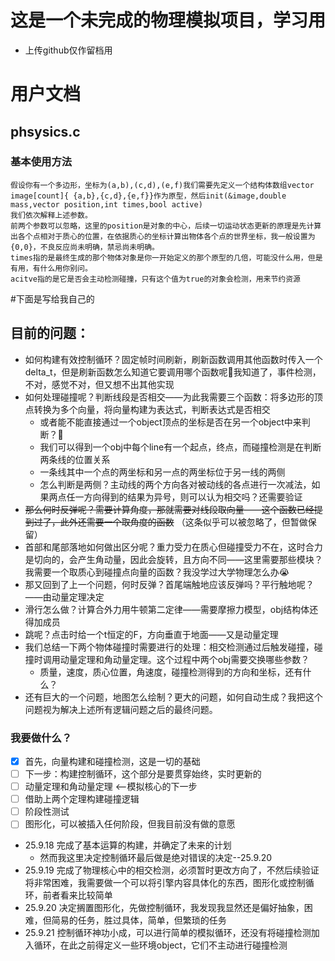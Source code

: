 # 这是一个未完成的物理模拟项目，学习用
- 上传github仅作留档用
# 用户文档
## phsysics.c
### 基本使用方法
    假设你有一个多边形，坐标为(a,b),(c,d),(e,f)我们需要先定义一个结构体数组vector image[count]{ {a,b},{c,d},{e,f}}作为原型，然后init(&image,double mass,vector position,int times,bool active)
    我们依次解释上述参数。
    前两个参数可以忽略，这里的position是对象的中心，后续一切运动状态更新的原理是先计算出各个点相对于质心的位置，在依据质心的坐标计算出物体各个点的世界坐标，我一般设置为{0,0}，不良反应尚未明确，禁忌尚未明确。
    times指的是最终生成的那个物体对象是你一开始定义的那个原型的几倍，可能没什么用，但是有用，有什么用你别问。
    acitve指的是它是否会主动检测碰撞，只有这个值为true的对象会检测，用来节约资源

#下面是写给我自己的
## 目前的问题：
- 如何构建有效控制循环？固定帧时间刷新，刷新函数调用其他函数时传入一个delta_t，但是刷新函数怎么知道它要调用哪个函数呢🤔我知道了，事件检测，不对，感觉不对，但又想不出其他实现
- 如何处理碰撞呢？判断线段是否相交——为此我需要三个函数：将多边形的顶点转换为多个向量，将向量构建为表达式，判断表达式是否相交
  - 或者能不能直接通过一个object顶点的坐标是否在另一个object中来判断？🤔
  - 我们可以得到一个obj中每个line有一个起点，终点，而碰撞检测是在判断两条线的位置关系
  - 一条线其中一个点的两坐标和另一点的两坐标位于另一线的两侧
  - 怎么判断是两侧？主动线的两个方向各对被动线的各点进行一次减法，如果两点任一方向得到的结果为异号，则可以认为相交吗？还需要验证
- ~~那么何时反弹呢？需要计算角度，那就需要对线段取向量——这个函数已经提到过了，此外还需要一个取角度的函数~~  （这条似乎可以被忽略了，但暂做保留）
- 首部和尾部落地如何做出区分呢？重力受力在质心但碰撞受力不在，这时合力是切向的，会产生角动量，因此会旋转，且方向不同——这里需要那些模块？我需要一个取质心到碰撞点向量的函数？我没学过大学物理怎么办😭
- 那又回到了上一个问题，何时反弹？首尾端触地应该反弹吗？平行触地呢？——由动量定理决定
- 滑行怎么做？计算合外力用牛顿第二定律——需要摩擦力模型，obj结构体还得加成员
- 跳呢？点击时给一个t恒定的F，方向垂直于地面——又是动量定理
- 我们总结一下两个物体碰撞时需要进行的处理：相交检测通过后触发碰撞，碰撞时调用动量定理和角动量定理。这个过程中两个obj需要交换哪些参数？
  - 质量，速度，质心位置，角速度，碰撞检测得到的方向和坐标，还有什么？
- 还有巨大的一个问题，地图怎么绘制？更大的问题，如何自动生成？我把这个问题视为解决上述所有逻辑问题之后的最终问题。

### 我要做什么？
- [x] 首先，向量构建和碰撞检测，这是一切的基础
- [ ] 下一步：构建控制循环，这个部分是要贯穿始终，实时更新的
- [ ] 动量定理和角动量定理 <--模拟核心的下一步
- [ ] 借助上两个定理构建碰撞逻辑
- [ ] 阶段性测试
- [ ] 图形化，可以被插入任何阶段，但我目前没有做的意愿

- 25.9.18 完成了基本运算的构建，并确定了未来的计划
  - 然而我这里决定控制循环最后做是绝对错误的决定--25.9.20
- 25.9.19 完成了物理核心中的相交检测，必须暂时更改方向了，不然后续验证将非常困难，我需要做一个可以将引擎内容具体化的东西，图形化或控制循环，前者看来比较简单
- 25.9.20 决定搁置图形化，先做控制循环，我发现我显然还是偏好抽象，困难，但简易的任务，胜过具体，简单，但繁琐的任务
- 25.9.21 控制循环神功小成，可以进行简单的模拟循环，还没有将碰撞检测加入循环，在此之前得定义一些环境object，它们不主动进行碰撞检测